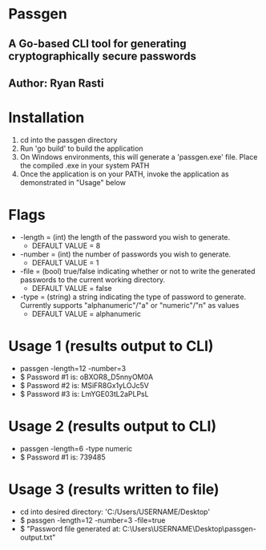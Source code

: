 # Passgen
## A Go-based CLI tool for generating cryptographically secure passwords
## Author: Ryan Rasti

# Installation
1. cd into the passgen directory
2. Run 'go build' to build the application
3. On Windows environments, this will generate a 'passgen.exe' file. Place the compiled .exe in your system PATH
4. Once the application is on your PATH, invoke the application as demonstrated in "Usage" below

# Flags
- -length = (int) the length of the password you wish to generate.
    - DEFAULT VALUE = 8
- -number = (int) the number of passwords you wish to generate.
    - DEFAULT VALUE = 1
- -file = (bool) true/false indicating whether or not to write the generated passwords to the current working directory.
    - DEFAULT VALUE = false
- -type = (string) a string indicating the type of password to generate. Currently supports "alphanumeric"/"a" or "numeric"/"n" as values
    - DEFAULT VALUE = alphanumeric

# Usage 1 (results output to CLI)
* passgen -length=12 -number=3
* $ Password #1 is: oBXOR8_D5nnyOM0A
* $ Password #2 is: MSiFR8Gx1yLOJc5V
* $ Password #3 is: LmYGE03tL2aPLPsL

# Usage 2 (results output to CLI)
* passgen -length=6 -type numeric
* $ Password #1 is: 739485

# Usage 3 (results written to file)
* cd into desired directory: 'C:/Users/USERNAME/Desktop'
* $ passgen -length=12 -number=3 -file=true
* $ "Password file generated at: C:\Users\USERNAME\Desktop\passgen-output.txt"